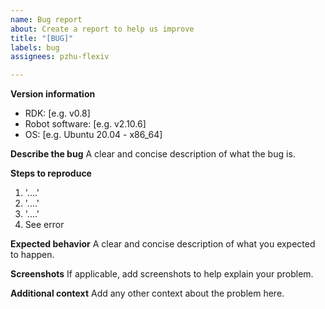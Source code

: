 ```yaml
---
name: Bug report
about: Create a report to help us improve
title: "[BUG]"
labels: bug
assignees: pzhu-flexiv

---
```


**Version information**
- RDK: [e.g. v0.8]
- Robot software: [e.g. v2.10.6]
- OS: [e.g. Ubuntu 20.04 - x86_64]

**Describe the bug**
A clear and concise description of what the bug is.

**Steps to reproduce**
1. '....'
2. '....'
3. '....'
4. See error

**Expected behavior**
A clear and concise description of what you expected to happen.

**Screenshots**
If applicable, add screenshots to help explain your problem.

**Additional context**
Add any other context about the problem here.
